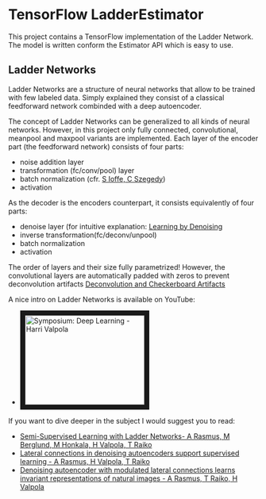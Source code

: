 # TensorFlow LadderEstimator
This project contains a TensorFlow implementation of the Ladder Network. The model is written conform the Estimator API which is easy to use.
## Ladder Networks
Ladder Networks are a structure of neural networks that allow to be trained with few labeled data. Simply explained they consist of a classical feedforward network combinded with a deep autoencoder.

The concept of Ladder Networks can be generalized to all kinds of neural networks. However, in this project only fully connected, convolutional, meanpool and maxpool variants are implemented. Each layer of the encoder part (the feedforward network) consists of four parts:

- noise addition layer
- transformation (fc/conv/pool) layer
- batch normalization (cfr. [S Ioffe, C Szegedy](http://www.jmlr.org/proceedings/papers/v37/ioffe15.html))
- activation 

As the decoder is the encoders counterpart, it consists equivalently of four parts:
- denoise layer (for intuitive explanation: [Learning by Denoising](https://thecuriousaicompany.com/another-test-learning-by-denoising-part-1-what-and-why-of-denoising/)
- inverse transformation(fc/deconv/unpool)
- batch normalization
- activation

The order of layers and their size fully parametrized! However, the convolutional layers are automatically padded with zeros to prevent deconvolution artifacts [Deconvolution and Checkerboard Artifacts](https://distill.pub/2016/deconv-checkerboard/)

A nice intro on Ladder Networks is available on YouTube: 
- <a href="http://www.youtube.com/watch?feature=player_embedded&v=ZlyqNiPFu2s
" target="_blank"><img src="http://img.youtube.com/vi/ZlyqNiPFu2s/0.jpg" 
alt="Symposium: Deep Learning - Harri Valpola" width="240" height="180" border="10" /></a>

If you want to dive deeper in the subject I would suggest you to read: 
- [Semi-Supervised Learning with Ladder Networks- A Rasmus, M Berglund, M Honkala, H Valpola, T Raiko](http://papers.nips.cc/paper/5947-semi-supervised-learning-with-ladder-networks.pdf)
- [Lateral connections in denoising autoencoders support supervised learning - A Rasmus, H Valpola, T Raiko](https://arxiv.org/pdf/1504.08215.pdf)
- [Denoising autoencoder with modulated lateral connections learns invariant representations of natural images - A Rasmus, T Raiko, H Valpola ](https://arxiv.org/pdf/1412.7210.pdf)

